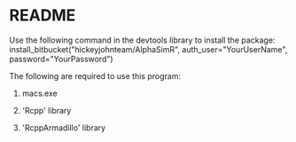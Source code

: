 # README #

Use the following command in the devtools library to install the package:
install_bitbucket("hickeyjohnteam/AlphaSimR", auth_user="YourUserName", password="YourPassword")


The following are required to use this program:

1. macs.exe

2. 'Rcpp' library

3. 'RcppArmadillo' library
